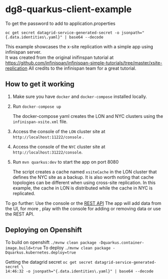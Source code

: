 # dg8-quarkus-client-example

To get the password to add to application.properties
```
oc get secret datagrid-service-generated-secret -o jsonpath="{.data.identities\.yaml}" | base64 --decode
```

This example showcases the x-site replication with a simple app using infinispan server.  
It was created from the original inifinspan tutorial at 
https://github.com/infinispan/infinispan-simple-tutorials/tree/master/xsite-replication
All credits to the infinispan team for a great tutorial.

How to get it working
----------
1. Make sure you have `docker` and `docker-compose` installed locally.

2. Run `docker-compose up`

    The docker-compose yaml creates the LON and NYC clusters using the `infinispan-xsite.xml` file.
 
3. Access the console of the `LON` cluster site at `http://localhost:11222/console` .

4. Access the console of the `NYC` cluster site at `http://localhost:31222/console`.

5. Run `mvn quarkus:dev` to start the app on port 8080

    The script creates a cache named `xsiteCache` in the LON cluster that defines the NYC site as a backup.
    It is also worth noting that cache topologies can be different when using cross-site replication. In this 
    example, the cache in LON is distributed while the cache in NYC is replicated.

To go further:
Use the console or the [REST API](https://infinispan.org/docs/stable/titles/rest/rest.html#rest_v2_cache_operations)
The app will add data from the UI, for more , play with the console for adding or removing data or use the REST API.

## Deploying on Openshift
To build on openshift `./mvnw clean package -Dquarkus.container-image.build=true`
To deploy `./mvnw clean package -Dquarkus.kubernetes.deploy=true`

Getting the datagrid secret
`oc get secret datagrid-service-generated-secret \                                                                                                                                                                 14:46:32
 -o jsonpath="{.data.identities\.yaml}" | base64 --decode`
